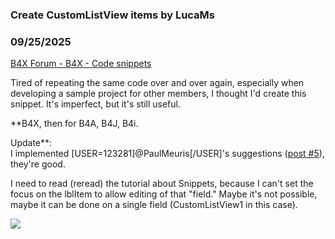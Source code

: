 ###  Create CustomListView items by LucaMs
### 09/25/2025
[B4X Forum - B4X - Code snippets](https://www.b4x.com/android/forum/threads/168767/)

Tired of repeating the same code over and over again, especially when developing a sample project for other members, I thought I'd create this snippet. It's imperfect, but it's still useful.  
  
**B4X, then for B4A, B4J, B4i.  
  
Update**:  
I implemented [USER=123281]@PaulMeuris[/USER]'s suggestions ([post #5](https://www.b4x.com/android/forum/threads/b4x-create-customlistview-items.168767/post-1034641)), they're good.  
  
I need to read (reread) the tutorial about Snippets, because I can't set the focus on the lblItem to allow editing of that "field." Maybe it's not possible, maybe it can be done on a single field (CustomListView1 in this case).  
  
  
![](https://www.b4x.com/android/forum/attachments/167264)